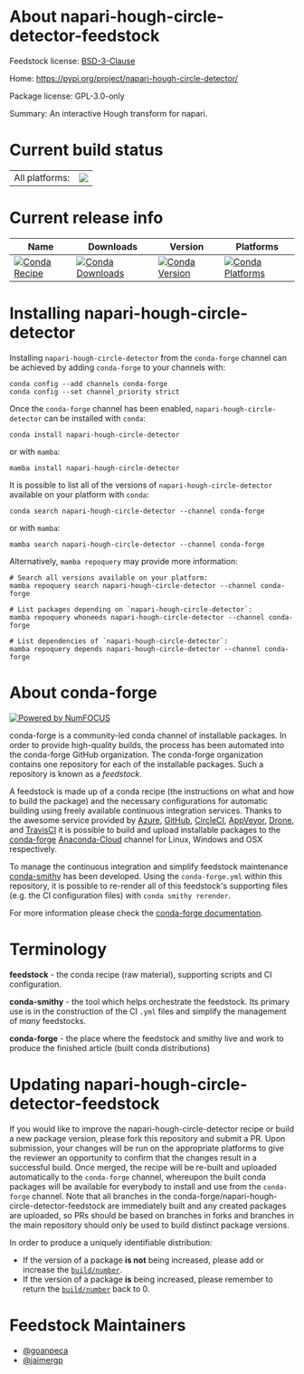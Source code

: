 About napari-hough-circle-detector-feedstock
============================================

Feedstock license: [BSD-3-Clause](https://github.com/conda-forge/napari-hough-circle-detector-feedstock/blob/main/LICENSE.txt)

Home: https://pypi.org/project/napari-hough-circle-detector/

Package license: GPL-3.0-only

Summary: An interactive Hough transform for napari.

Current build status
====================


<table><tr><td>All platforms:</td>
    <td>
      <a href="https://dev.azure.com/conda-forge/feedstock-builds/_build/latest?definitionId=19205&branchName=main">
        <img src="https://dev.azure.com/conda-forge/feedstock-builds/_apis/build/status/napari-hough-circle-detector-feedstock?branchName=main">
      </a>
    </td>
  </tr>
</table>

Current release info
====================

| Name | Downloads | Version | Platforms |
| --- | --- | --- | --- |
| [![Conda Recipe](https://img.shields.io/badge/recipe-napari--hough--circle--detector-green.svg)](https://anaconda.org/conda-forge/napari-hough-circle-detector) | [![Conda Downloads](https://img.shields.io/conda/dn/conda-forge/napari-hough-circle-detector.svg)](https://anaconda.org/conda-forge/napari-hough-circle-detector) | [![Conda Version](https://img.shields.io/conda/vn/conda-forge/napari-hough-circle-detector.svg)](https://anaconda.org/conda-forge/napari-hough-circle-detector) | [![Conda Platforms](https://img.shields.io/conda/pn/conda-forge/napari-hough-circle-detector.svg)](https://anaconda.org/conda-forge/napari-hough-circle-detector) |

Installing napari-hough-circle-detector
=======================================

Installing `napari-hough-circle-detector` from the `conda-forge` channel can be achieved by adding `conda-forge` to your channels with:

```
conda config --add channels conda-forge
conda config --set channel_priority strict
```

Once the `conda-forge` channel has been enabled, `napari-hough-circle-detector` can be installed with `conda`:

```
conda install napari-hough-circle-detector
```

or with `mamba`:

```
mamba install napari-hough-circle-detector
```

It is possible to list all of the versions of `napari-hough-circle-detector` available on your platform with `conda`:

```
conda search napari-hough-circle-detector --channel conda-forge
```

or with `mamba`:

```
mamba search napari-hough-circle-detector --channel conda-forge
```

Alternatively, `mamba repoquery` may provide more information:

```
# Search all versions available on your platform:
mamba repoquery search napari-hough-circle-detector --channel conda-forge

# List packages depending on `napari-hough-circle-detector`:
mamba repoquery whoneeds napari-hough-circle-detector --channel conda-forge

# List dependencies of `napari-hough-circle-detector`:
mamba repoquery depends napari-hough-circle-detector --channel conda-forge
```


About conda-forge
=================

[![Powered by
NumFOCUS](https://img.shields.io/badge/powered%20by-NumFOCUS-orange.svg?style=flat&colorA=E1523D&colorB=007D8A)](https://numfocus.org)

conda-forge is a community-led conda channel of installable packages.
In order to provide high-quality builds, the process has been automated into the
conda-forge GitHub organization. The conda-forge organization contains one repository
for each of the installable packages. Such a repository is known as a *feedstock*.

A feedstock is made up of a conda recipe (the instructions on what and how to build
the package) and the necessary configurations for automatic building using freely
available continuous integration services. Thanks to the awesome service provided by
[Azure](https://azure.microsoft.com/en-us/services/devops/), [GitHub](https://github.com/),
[CircleCI](https://circleci.com/), [AppVeyor](https://www.appveyor.com/),
[Drone](https://cloud.drone.io/welcome), and [TravisCI](https://travis-ci.com/)
it is possible to build and upload installable packages to the
[conda-forge](https://anaconda.org/conda-forge) [Anaconda-Cloud](https://anaconda.org/)
channel for Linux, Windows and OSX respectively.

To manage the continuous integration and simplify feedstock maintenance
[conda-smithy](https://github.com/conda-forge/conda-smithy) has been developed.
Using the ``conda-forge.yml`` within this repository, it is possible to re-render all of
this feedstock's supporting files (e.g. the CI configuration files) with ``conda smithy rerender``.

For more information please check the [conda-forge documentation](https://conda-forge.org/docs/).

Terminology
===========

**feedstock** - the conda recipe (raw material), supporting scripts and CI configuration.

**conda-smithy** - the tool which helps orchestrate the feedstock.
                   Its primary use is in the construction of the CI ``.yml`` files
                   and simplify the management of *many* feedstocks.

**conda-forge** - the place where the feedstock and smithy live and work to
                  produce the finished article (built conda distributions)


Updating napari-hough-circle-detector-feedstock
===============================================

If you would like to improve the napari-hough-circle-detector recipe or build a new
package version, please fork this repository and submit a PR. Upon submission,
your changes will be run on the appropriate platforms to give the reviewer an
opportunity to confirm that the changes result in a successful build. Once
merged, the recipe will be re-built and uploaded automatically to the
`conda-forge` channel, whereupon the built conda packages will be available for
everybody to install and use from the `conda-forge` channel.
Note that all branches in the conda-forge/napari-hough-circle-detector-feedstock are
immediately built and any created packages are uploaded, so PRs should be based
on branches in forks and branches in the main repository should only be used to
build distinct package versions.

In order to produce a uniquely identifiable distribution:
 * If the version of a package **is not** being increased, please add or increase
   the [``build/number``](https://docs.conda.io/projects/conda-build/en/latest/resources/define-metadata.html#build-number-and-string).
 * If the version of a package **is** being increased, please remember to return
   the [``build/number``](https://docs.conda.io/projects/conda-build/en/latest/resources/define-metadata.html#build-number-and-string)
   back to 0.

Feedstock Maintainers
=====================

* [@goanpeca](https://github.com/goanpeca/)
* [@jaimergp](https://github.com/jaimergp/)

